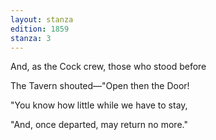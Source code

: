 ```yaml
---
layout: stanza
edition: 1859
stanza: 3
---
```


And, as the Cock crew, those who stood before

The Tavern shouted—"Open then the Door!

⁠"You know how little while we have to stay,

"And, once departed, may return no more."